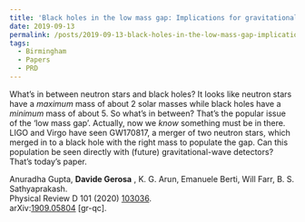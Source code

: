```yaml
---
title: 'Black holes in the low mass gap: Implications for gravitational wave observations'
date: 2019-09-13
permalink: /posts/2019-09-13-black-holes-in-the-low-mass-gap-implications-for-gravitational-wave-observations
tags:
  - Birmingham
  - Papers
  - PRD
---
```


What’s in between neutron stars and black holes? It looks like neutron stars have a _maximum_ mass of about 2 solar masses while black holes have a _minimum_ mass of about 5. So what’s in between? That’s the popular issue of the ‘low mass gap’. Actually, now we _know_ something must be in there. LIGO and Virgo have seen GW170817, a merger of two neutron stars, which merged in to a black hole with the right mass to populate the gap. Can this population be seen directly with (future) gravitational-wave detectors? That’s today’s paper. 

Anuradha Gupta, **Davide Gerosa** , K. G. Arun, Emanuele Berti, Will Farr, B. S. Sathyaprakash.  
Physical Review D 101 (2020) [103036](<https://journals.aps.org/prd/abstract/10.1103/PhysRevD.101.103036>).  
arXiv:[1909.05804](<https://arxiv.org/abs/arXiv:1909.05804>) [gr-qc].

